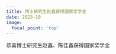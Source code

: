 ```yaml
---
title: 博士研究生赵鑫获得国家奖学金
date: 2023-10
image:
  focal_point: 'top'
---
```


恭喜博士研究生赵鑫、陈佳鑫获得国家奖学金

<!--more-->


